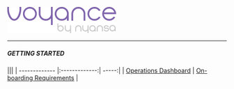 ![](voyance-logo.png)


---

##### GETTING STARTED
|||
| ------------- |:-------------:| -----:|
| <a href="https://adarshseetharam.gitbooks.io/voyance/content/voyance/Operations%20Dashboard.html">Operations Dashboard</a> | <a href="https://adarshseetharam.gitbooks.io/voyance/content/voyance/Incidents.html">On-boarding Requirements</a> |
